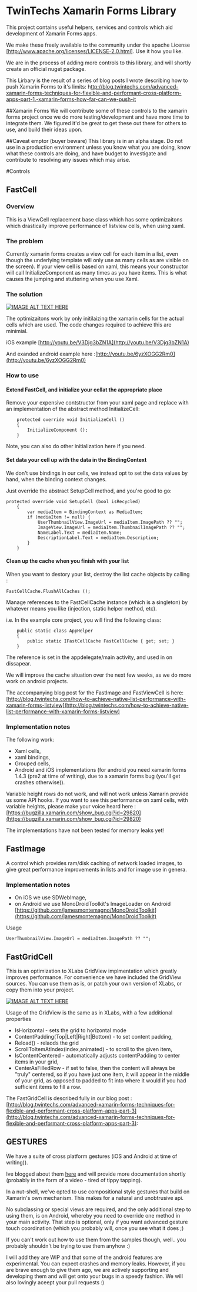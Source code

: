 # TwinTechs Xamarin Forms Library

This project contains useful helpers, services and controls which aid development of Xamarin Forms apps.

We make these freely available to the community under the apache License [http://www.apache.org/licenses/LICENSE-2.0.html]. Use it how you like.

We are in the process of adding more controls to this library, and will shortly create an official nuget package.

This Lirbary is the result of a series of blog posts I wrote describing how to push Xamarin Forms to it's limits: h[ttp://blog.twintechs.com/advanced-xamarin-forms-techniques-for-flexible-and-performant-cross-platform-apps-part-1.-xamarin-forms-how-far-can-we-push-it](http://blog.twintechs.com/advanced-xamarin-forms-techniques-for-flexible-and-performant-cross-platform-apps-part-1)

##Xamarin Forms
We will contribute some of these controls to the xamarin forms project once we do more testing/development and have more time to integrate them. We figured it'd be great to get these out there for others to use, and build their ideas upon.

##Caveat emptor (buyer beware)
This library is in an alpha stage. Do not use in a production environment unless you know what you are doing, know what these controls are doing, and have budget to investigate and contribute to resolving any issues which may arise.

#Controls

## FastCell

### Overview
This is a ViewCell replacement base class which has some optimizaitons which drastically improve performance of listview cells, when using xaml. 

### The problem
Currently xamarin forms creates a view cell for each item in a list, even though the underlying template will only use as many cells as are visible on the screen). If your view cell is based on xaml, this means your constructor will call InitializeComponent as many times as you have items. This is what causes the jumping and stuttering when you use Xaml.



### The solution

[![IMAGE ALT TEXT HERE](http://img.youtube.com/vi/33ZeU1X2M2Y/0.jpg)](https://www.youtube.com/watch?v=33ZeU1X2M2Y)

The optimizaitons work by only initilaizing the xamarin cells for the actual cells which are used. The code changes required to achieve this are minimial.

iOS example [http://youtu.be/V3Djg3bZN1A](http://youtu.be/V3Djg3bZN1A)

And exanded android example here :[http://youtu.be/6yzXOGG2Rm0](http://youtu.be/6yzXOGG2Rm0)


### How to use

#### Extend FastCell, and initialize your cellat the appropriate place
Remove your expensive contstructor from your xaml page and replace with an implementation of the abstract method InitializeCell:

		protected override void InitializeCell ()
		{
			InitializeComponent ();
		}
		
Note, you can also do other initialization here if you need.

#### Set data your cell up with the data in the BindingContext
We don't use bindings in our cells, we instead opt to set the data values by hand, when the binding context changes.

Just override the abstract SetupCell method, and you're good to go:

	protected override void SetupCell (bool isRecycled)
		{
			var mediaItem = BindingContext as MediaItem;
			if (mediaItem != null) {
				UserThumbnailView.ImageUrl = mediaItem.ImagePath ?? "";
				ImageView.ImageUrl = mediaItem.ThumbnailImagePath ?? "";
				NameLabel.Text = mediaItem.Name;
				DescriptionLabel.Text = mediaItem.Description;
			}
		}
		
		
#### Clean up the cache when you finish with your list

When you want to destory your list, destroy the list cache objects by calling : 

    FastCellCache.FlushAllCaches ();
    
Manage references to the FastCellCache instance (which is a singleton) by whatever means you like (injection, static helper method, etc).

i.e. In the example core project, you will find the following class:

		public static class AppHelper
		{
			public static IFastCellCache FastCellCache { get; set; }
		}
	
The reference is set in the appdelegate/main activity, and used in on dissapear.

We will improve the cache situation over the next few weeks, as we do more work on android projects.

The accompanying blog post for the FastImage and FastViewCell is here: [http://blog.twintechs.com/how-to-achieve-native-list-performance-with-xamarin-forms-listview](http://blog.twintechs.com/how-to-achieve-native-list-performance-with-xamarin-forms-listview)

### Implementation notes
The following work:

  * Xaml cells,
  * xaml bindings,
  * Grouped cells,
  * Android and iOS implementations (for android you need xamarin forms 1.4.3 (pre2 at time of writing), due to a xamarin forms bug (you'll get crashes otherwise)).
  
Variable height rows do not work, and will not work unless Xamarin provide us some API hooks. If you want to see this performance on xaml cells, with variable heights, please make your voice heard here : [https://bugzilla.xamarin.com/show_bug.cgi?id=29820](https://bugzilla.xamarin.com/show_bug.cgi?id=29820)

The implementations have not been tested for memory leaks yet!


## FastImage
A control which provides ram/disk caching of network loaded images, to give great performance improvements in lists and for image use in genera. 

### Implementation notes
  * On iOS we use SDWebImage, 
  * on Android we use MonoDroidToolkit's ImageLoader on Android [https://github.com/jamesmontemagno/MonoDroidToolkit](https://github.com/jamesmontemagno/MonoDroidToolkit)

Usage 

	UserThumbnailView.ImageUrl = mediaItem.ImagePath ?? "";
	
## FastGridCell
This is an optimization to XLabs GridView implmentation which greatly improves performance. For convenience we have included the GridView sources. You can use them as is, or patch your own version of XLabs, or copy them into your project. 

[![IMAGE ALT TEXT HERE](http://img.youtube.com/vi/VUJpIlUR6KQ/0.jpg)](https://www.youtube.com/watch?v=VUJpIlUR6KQ)


Usage of the GridView is the same as in XLabs, with a few additional properties

  * IsHorizontal - sets the grid to horizontal mode
  * ContentPadding(Top|Left|Right|Bottom) - to set content padding,
  * Reload() - relaods the grid
  * ScrollToItemAtIndex(index,animated) - to scroll to the given item,
  * IsContentCentered - automatically adjusts contentPadding to center items in your grid,
  * CenterAsFilledRow - if set to false, then the content will always be "truly" centered, so if you have just one item, it will appear in the middle of your grid, as opposed to padded to fit into where it would if you had sufficient items to fill a row.
  
The FastGridCell is described fully in our blog post : [http://blog.twintechs.com/advanced-xamarin-forms-techniques-for-flexible-and-performant-cross-platform-apps-part-3](http://blog.twintechs.com/advanced-xamarin-forms-techniques-for-flexible-and-performant-cross-platform-apps-part-3): 

## GESTURES
We have a suite of cross platform gestures (iOS and Android at time of writing)).

Ive blogged about them [here](http://blog.twintechs.com/cross-platform-compositional-gesture-advanced-xamarin-forms-techniques-for-flexible-and-performant-cross-platform-apps-part-4) and will provide more documentation shortly (probably in the form of a video - tired of tippy tapping). 

In a nut-shell, we've opted to use compositional style gestures that build on Xamarin's own mechanism. This makes for a natural and unobtrusive api.

No subclassing or special views are required, and the only additional step to using them, is on Android, whereby you need to override one method in your main activity. That step is optional, only if you want advanced gesture touch coordination (which you probably will, once you see what it does ;)

If you can't work out how to use them from the samples though, well.. you probably shouldn't be trying to use them anyhow :)

I will add they are WIP and that some of the android features are experimental. You can expect crashes and memory leaks. However, if you are brave enough to give them ago, we are actively supporting and developing them and will get onto your bugs in a speedy fashion. We will also lovingly aceept your pull requests :)


